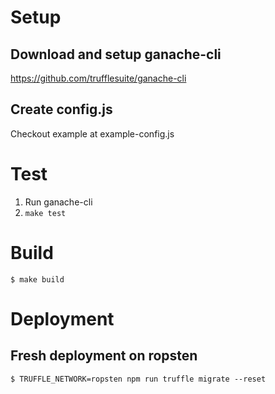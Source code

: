 # Setup

## Download and setup ganache-cli

https://github.com/trufflesuite/ganache-cli

## Create config.js

Checkout example at example-config.js

# Test

1. Run ganache-cli
2. `make test`


# Build

```
$ make build
```

# Deployment

## Fresh deployment on ropsten

```
$ TRUFFLE_NETWORK=ropsten npm run truffle migrate --reset
```

